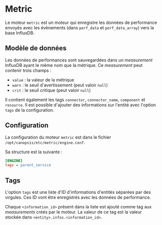 # Metric

Le moteur `metric` est un moteur qui enregistre les données de performance envoyés avec les évènements (dans `perf_data` et `perf_data_array`) vers la base InfluxDB.

## Modèle de données

Les données de performances sont sauvegardées dans un *measurement* InfluxDB ayant le même nom que la métrique. Ce *measurement* peut contenir trois champs :

*  `value` : la valeur de la métrique
*  `warn` : le seuil d'avertissement (peut valoir `null`)
*  `crit` : le seuil critique (peut valoir `null`)

Il contient également les tags `connector`, `connector_name`, `component` et `resource`. Il est possible d'ajouter des informations sur l'entité avec l'option `tags` de la configuration.

## Configuration

La configuration du moteur `metric` est dans le fichier `/opt/canopsis/etc/metric/engine.conf`.

Sa structure est la suivante :

```ini
[ENGINE]
tags = parent_service
```

## Tags

L'option `tags` est une liste d'ID d'informations d'entités séparées par des virgules. Ces ID vont être enregistrés avec les données de performance.

Chaque `<information_id>` présent dans la liste est ajouté comme tag aux *measurements* créés par le moteur. La valeur de ce tag est la valeur stockée dans `<entity>.infos.<information_id>`.
